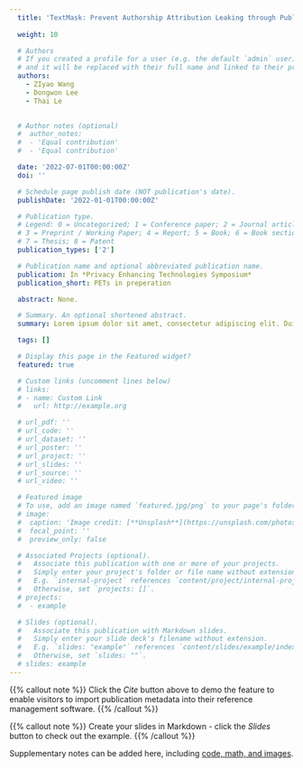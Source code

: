 ```yaml
---
  title: 'TextMask: Prevent Authorship Attribution Leaking through Public Text Release via Data Poisoning'
  
  weight: 10

  # Authors
  # If you created a profile for a user (e.g. the default `admin` user), write the username (folder name) here
  # and it will be replaced with their full name and linked to their profile.
  authors:
    - ZIyao Wang
    - Dongwon Lee
    - Thai Le
    

  # Author notes (optional)
  #  author_notes:
  #  - 'Equal contribution'
  #  - 'Equal contribution'

  date: '2022-07-01T00:00:00Z'
  doi: ''

  # Schedule page publish date (NOT publication's date).
  publishDate: '2022-01-01T00:00:00Z'

  # Publication type.
  # Legend: 0 = Uncategorized; 1 = Conference paper; 2 = Journal article;
  # 3 = Preprint / Working Paper; 4 = Report; 5 = Book; 6 = Book section;
  # 7 = Thesis; 8 = Patent
  publication_types: ['2']

  # Publication name and optional abbreviated publication name.
  publication: In *Privacy Enhancing Technologies Symposium*
  publication_short: PETs in preperation

  abstract: None.

  # Summary. An optional shortened abstract.
  summary: Lorem ipsum dolor sit amet, consectetur adipiscing elit. Duis posuere tellus ac convallis placerat. Proin tincidunt magna sed ex sollicitudin condimentum.

  tags: []

  # Display this page in the Featured widget?
  featured: true

  # Custom links (uncomment lines below)
  # links:
  # - name: Custom Link
  #   url: http://example.org

  # url_pdf: ''
  # url_code: ''
  # url_dataset: ''
  # url_poster: ''
  # url_project: ''
  # url_slides: ''
  # url_source: ''
  # url_video: ''

  # Featured image
  # To use, add an image named `featured.jpg/png` to your page's folder.
  # image:
  #  caption: 'Image credit: [**Unsplash**](https://unsplash.com/photos/pLCdAaMFLTE)'
  #  focal_point: ''
  #  preview_only: false

  # Associated Projects (optional).
  #   Associate this publication with one or more of your projects.
  #   Simply enter your project's folder or file name without extension.
  #   E.g. `internal-project` references `content/project/internal-project/index.md`.
  #   Otherwise, set `projects: []`.
  # projects:
  #  - example

  # Slides (optional).
  #   Associate this publication with Markdown slides.
  #   Simply enter your slide deck's filename without extension.
  #   E.g. `slides: "example"` references `content/slides/example/index.md`.
  #   Otherwise, set `slides: ""`.
  # slides: example
---
```


{{% callout note %}}
Click the _Cite_ button above to demo the feature to enable visitors to import publication metadata into their reference management software.
{{% /callout %}}

{{% callout note %}}
Create your slides in Markdown - click the _Slides_ button to check out the example.
{{% /callout %}}

Supplementary notes can be added here, including [code, math, and images](https://wowchemy.com/docs/writing-markdown-latex/).
